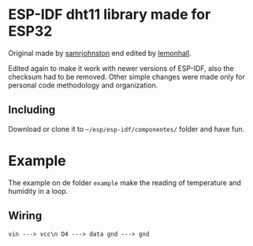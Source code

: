 # ESP-IDF dht11 library made for ESP32

Original made by [samrjohnston](https://github.com/samrjohnston/ESP32Projects) end edited by [lemonhall](https://github.com/lemonhall/esp32_dht11).

Edited again to make it work with newer versions of ESP-IDF, also the checksum had to be removed. Other simple changes were made only for personal code methodology and organization.

## Including

Download or clone it to `~/esp/esp-idf/componentes/` folder and have fun.

# Example

The example on de folder `example` make the reading of temperature and humidity in a loop.

## Wiring

`vin ---> vcc\n
D4 ---> data
gnd ---> gnd`
